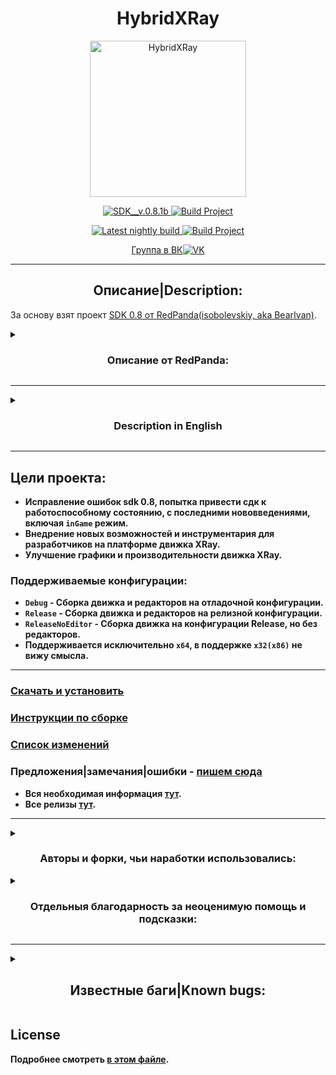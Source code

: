 <h1 align="center">
  HybridXRay
</h1>

<div align="center">
  <p>
    <a href="https://github.com/Roman-n/HybridXRay">
      <img src="https://github.com/Roman-n/HybridXRay/blob/Renewal_SDK_dev/utils/image/Icon_HybridXRay.png" alt="HybridXRay" width="250" height="250" />
    </a>
  </p>
  <p>
    <a href="https://github.com/Roman-n/HybridXRay/releases/tag/SDK__v.0.8.1b">
      <img src="https://img.shields.io/github/v/release/Roman-n/HybridXRay?include_latest&label=Release" alt="SDK__v.0.8.1b" />
    </a>
    <a href="https://github.com/Roman-n/HybridXRay/actions/workflows/cibuild.yml">
      <img src="https://github.com/Roman-n/HybridXRay/actions/workflows/cibuild.yml/badge.svg?branch=Renewal_SDK" alt="Build Project" />
    </a>
  </p>
  <p>
    <a href="https://github.com/Roman-n/HybridXRay/releases/tag/latest-nightly">
      <img src="https://img.shields.io/github/v/release/Roman-n/HybridXRay?include_prereleases&label=Release" alt="Latest nightly build" />
    </a>
    <a href="https://github.com/Roman-n/HybridXRay/actions/workflows/cibuild.yml">
      <img src="https://github.com/Roman-n/HybridXRay/actions/workflows/cibuild.yml/badge.svg?branch=Renewal_SDK_dev" alt="Build Project" />
    </a>
  </p>
  
  [Группа в ВК![VK](https://camo.githubusercontent.com/6f99d8999cea4b31acf470097215eb280b60ba6c176f1b993a66a226f790ea70/68747470733a2f2f692e6962622e636f2f636b6e786a78442f32342e706e67)](https://vk.com/cocr_team)
</div>

___
<h2 align="center">
  Описание|Description:
</h2>

  За основу взят проект [SDK 0.8 от RedPanda(isobolevskiy, aka BearIvan)](https://github.com/RedPandaProjects/XRayEngine).
<details>
  <summary>
    <h3 align="center">
      Описание от <b>RedPanda</b>:
    </h2>
  </summary>

> XRayEngine [![Discord](https://img.shields.io/discord/530968529311367178?label=discord)](https://discord.gg/AyyCFs7)
> ==========================
>
> ###  Особенности:
> * Оригинальный движок Зова припяти с минимальными изменениями
> * Полный порт Editors на  visual studio и x64
> * Робочий ЧН на ЗП
>
> ### Features:
> * Original Call of Pripyat engine with minimal changes
> * Full port of Editors on visual studio and x64
> * Working CS on COP Engine
>
> ### More details
> This repository contains XRay Engine 1.6 sources based on T-6638
>
> It is a place to share ideas on what to implement, gather people that want to work on the engine, and work on the source code.
>
> If you find a bug or have an enhancement request, file an [Issue](https://github.com/TheBearProject/XRayEngine/issues).
>
> Pull requests appreciated! However, the following things should be taken into consideration:
> * We want to keep the game as close as possible to the vanilla game, so instead of introducing new gameplay features, consider adding non-gameplay features, fixing bugs, improving performance and code quality
> * Major changes should be discussed before implementation
>
> Be advised that this project is not sanctioned by GSC Game World in any way – and they remain the copyright holders of all the original source code.
> 
</details>

___
<details>
  <summary>
    <h3 align="center">
      Description in <b>English</b:
    </h2>
  </summary>

> ## Project Goals:
> - Bugfix sdk 0.8, attempt to get sdk up and running, with latest changes including `inGame` mode.
> - Implementation of new features and tools for developers on the XRay engine platform.
> - The priority is to improve the graphics and performance of the XRay engine.
>
> ### Supported configurations:
> - `Debug` - Building the engine and editors on a debug configuration.
> - `Release` - Building the engine and editors on the release configuration.
> - `ReleaseNoEditor` - Building the engine on the Release configuration, but without editors.
> - Only `x64` is supported, I see no point in supporting `x32(x86)`.
>
> ___
> ### [Download and install](https://github.com/Roman-n/HybridXRay/wiki/%5BEN%5D-How-to-install-SDK)
> ### [Building Instructions](https://github.com/Roman-n/HybridXRay/wiki/%5BEN%5D-Building-in-Visual-Studio)
> ### [List of changes](https://github.com/Roman-n/HybridXRay/wiki/%5BEN%5D-Changelog)
> ### Suggestions|comments|bugs - [write here](https://github.com/Roman-n/HybridXRay/issues)
> * All the necessary information [here](https://github.com/Roman-n/HybridXRay/wiki).
> * All releases [here](https://github.com/Roman-n/HybridXRay/releases).
>
</details>

___
## Цели проекта:
- Исправление ошибок sdk 0.8, попытка привести сдк к работоспособному состоянию, с последними нововведениями, включая `inGame` режим.
- Внедрение новых возможностей и инструментария для разработчиков на платформе движка XRay.
- Улучшение графики и производительности движка XRay.

### Поддерживаемые конфигурации:
- `Debug` - Сборка движка и редакторов на отладочной конфигурации.
- `Release` - Сборка движка и редакторов на релизной конфигурации.
- `ReleaseNoEditor` - Сборка движка на конфигурации Release, но без редакторов.
- Поддерживается исключительно `x64`, в поддержке `x32(x86)` не вижу смысла.

___
### [Скачать и установить](https://github.com/Roman-n/HybridXRay/wiki/%5BRU%5D-Как-установить-SDK)
### [Инструкции по сборке](https://github.com/Roman-n/HybridXRay/wiki/%5BRU%5D-Как-собрать-в-Visual-Studio)
### [Список изменений](https://github.com/Roman-n/HybridXRay/wiki/%5BRU%5D-Список-изменений)
### Предложения|замечания|ошибки - [пишем сюда](https://github.com/Roman-n/HybridXRay/issues)
* Вся необходимая информация [тут](https://github.com/Roman-n/HybridXRay/wiki/Главная).
* Все релизы [тут](https://github.com/Roman-n/HybridXRay/releases).
___
<details>
  <summary>
    <h3 align="center">
      Авторы и форки, чьи наработки использовались:
    </h3>
  </summary>

> - [RedProjects](https://github.com/RedPandaProjects/XRayEngine)
> - [VaIeroK](https://github.com/VaIeroK)
>     + [XrayExportTool](https://github.com/VaIeroK/XrayExportTool)
> - [Graff46](https://github.com/Graff46/XRayEngine)
> - [tsmp](https://github.com/tsmp)
>     + [xraySdkEditors](https://github.com/tsmp/xraySdkEditors)
> - [xray-omp](https://github.com/xray-omp)
>     + [X-RAY - SDK(OMP fix v1)](https://github.com/xray-omp/omp-sdk)
> - [xray-csky_borscht_sdk](https://bitbucket.org/stalker/xray-csky_borscht_sdk/src)
> - [OpenXRay](https://github.com/OpenXRay/xray-16)
> - [LVutner](https://github.com/LVutner)
> - [OGSR-Engine](https://github.com/OGSR/OGSR-Engine)
> - [SkyLoader](https://github.com/SkyLoaderr)
>
</details>
<details>
  <summary>
    <h3 align="center">
      Отдельныя благодарность за неоценимую помощь и подсказки:
    </h3>
  </summary>

> - [RedPanda](https://github.com/RedPandaProjects)
> - [Debrovski](https://github.com/Debrovski)
> - [tsmp](https://github.com/tsmp)(maks0)
> - [abramcumner](https://github.com/abramcumner)
> - [VaIeroK](https://github.com/VaIeroK)
> - [Xottab_DUTY](https://github.com/Xottab-DUTY)
> - [Mortan](https://github.com/mortany)
>
</details>

___
<details>
  <summary>
    <h2 align="center">
      Известные баги|Known bugs:
    </h2>
  </summary>

```diff

!  После просчета АИ сетки ФПС падает в два раза, и так каждый раз. Помогает перезапуск СДК.
#  В AE, при импорте анимаций в формате 'skl' - иногда возможны вылеты редактора, причины пока не известны. При возникновении таковых проблем - можно сделать импорт анимаций в формате 'skls'.
-  Настройки редакторов по умолчанию расчитаны на разрешение экрана '1280x800', но если разрешение монитора меньше этого - редакторы могут запускаться со сбитыми настройками окон, в таком случае только руками заново под себя настраивать.
-  Компилятор xrAI не компилирует spawn, поломался после реализации'inGame' режима, пока не получилось исправить. Пока что решением является - использовать сторонний компилятор. Если у кого нибудь есть желание помочь в этом вопросе - пишите.
```
</details>

## License
Подробнее смотреть [в этом файле](License.txt).
